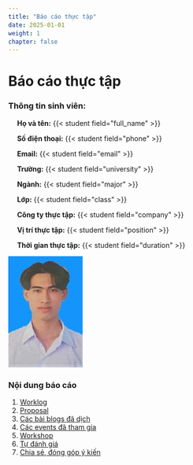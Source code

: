 ```yaml
---
title: "Báo cáo thực tập"
date: 2025-01-01
weight: 1
chapter: false
---
```


# Báo cáo thực tập
### Thông tin sinh viên:
&emsp; **Họ và tên:** {{< student field="full_name" >}}

&emsp; **Số điện thoại:** {{< student field="phone" >}}

&emsp; **Email:** {{< student field="email" >}}

&emsp; **Trường:** {{< student field="university" >}}

&emsp; **Ngành:** {{< student field="major" >}}

&emsp; **Lớp:** {{< student field="class" >}}

&emsp; **Công ty thực tập:** {{< student field="company" >}}

&emsp; **Vị trí thực tập:** {{< student field="position" >}}

&emsp; **Thời gian thực tập:** {{< student field="duration" >}}

![Ảnh đại diện của bạn](/images/avatar.jpg)


### Nội dung báo cáo

1.  [Worklog](1-Worklog/)
2.  [Proposal](2-Proposal/)
3.  [Các bài blogs đã dịch](3-BlogsTranslated/)
4.  [Các events đã tham gia](4-EventParticipated/)
5.  [Workshop](5-Workshop/)
6.  [Tự đánh giá](6-Self-evaluation/)
7.  [Chia sẻ, đóng góp ý kiến](7-Feedback/)

